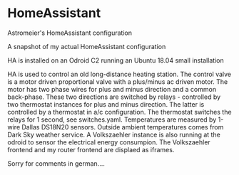 # HomeAssistant
Astromeier's HomeAssistant configuration

A snapshot of my actual HomeAssistant configuration

HA is installed on an Odroid C2 running an Ubuntu 18.04 small installation

HA is used to control an old long-distance heating station.
The control valve is a motor driven proportional valve with a plus/minus ac driven motor.
The motor has two phase wires for plus and minus direction and a common back-phase.
These two directions are switched by relays - controlled by two thermostat instances for plus and minus direction. 
The latter is controlled by a thermostat in a/c configuration.
The thermostat switches the relays for 1 second, see switches.yaml.
Temperatures are measured by 1-wire Dallas DS18N20 sensors.
Outside ambient temperatures comes from Dark Sky weather service.
A Volkszaehler instance is also running at the odroid to sensor the electrical energy consumpion.
The Volkszaehler frontend and my router frontend are displaed as iframes.

Sorry for comments in german....
